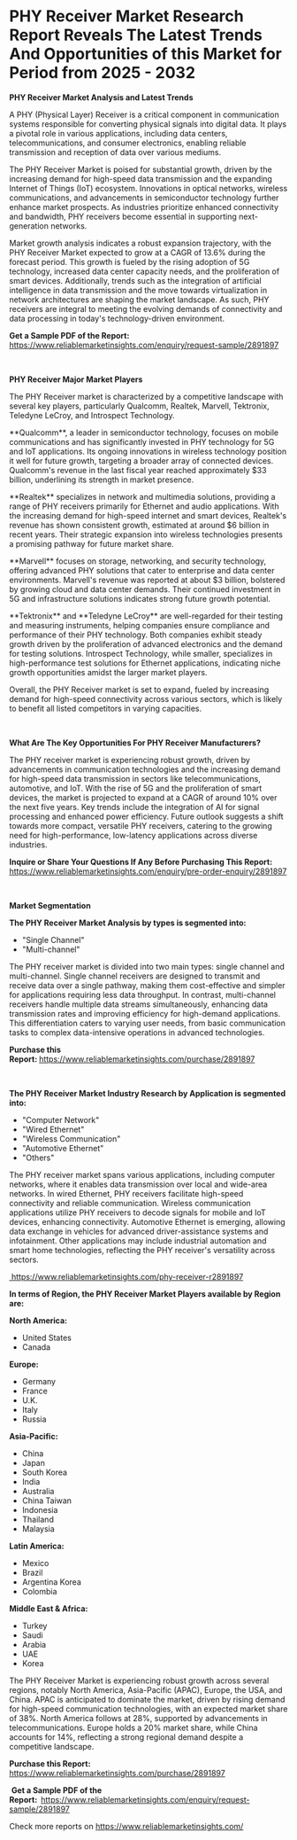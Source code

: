 <p><h1>PHY Receiver Market Research Report Reveals The Latest Trends And Opportunities of this Market for Period from 2025 - 2032</h1></p><p><strong>PHY Receiver Market Analysis and Latest Trends</strong></p>
<p><p>A PHY (Physical Layer) Receiver is a critical component in communication systems responsible for converting physical signals into digital data. It plays a pivotal role in various applications, including data centers, telecommunications, and consumer electronics, enabling reliable transmission and reception of data over various mediums.</p><p>The PHY Receiver Market is poised for substantial growth, driven by the increasing demand for high-speed data transmission and the expanding Internet of Things (IoT) ecosystem. Innovations in optical networks, wireless communications, and advancements in semiconductor technology further enhance market prospects. As industries prioritize enhanced connectivity and bandwidth, PHY receivers become essential in supporting next-generation networks.</p><p>Market growth analysis indicates a robust expansion trajectory, with the PHY Receiver Market expected to grow at a CAGR of 13.6% during the forecast period. This growth is fueled by the rising adoption of 5G technology, increased data center capacity needs, and the proliferation of smart devices. Additionally, trends such as the integration of artificial intelligence in data transmission and the move towards virtualization in network architectures are shaping the market landscape. As such, PHY receivers are integral to meeting the evolving demands of connectivity and data processing in today's technology-driven environment.</p></p>
<p><strong>Get a Sample PDF of the Report:&nbsp;</strong> <a href="https://www.reliablemarketinsights.com/enquiry/request-sample/2891897?utm_campaign=3317&utm_medium=2&utm_source=Github&utm_content=ia&utm_term=14032025&utm_id=phy-receiver">https://www.reliablemarketinsights.com/enquiry/request-sample/2891897</a></p>
<p>&nbsp;</p>
<p><strong>PHY Receiver Major Market Players</strong></p>
<p><p>The PHY Receiver market is characterized by a competitive landscape with several key players, particularly Qualcomm, Realtek, Marvell, Tektronix, Teledyne LeCroy, and Introspect Technology. </p><p>**Qualcomm**, a leader in semiconductor technology, focuses on mobile communications and has significantly invested in PHY technology for 5G and IoT applications. Its ongoing innovations in wireless technology position it well for future growth, targeting a broader array of connected devices. Qualcomm's revenue in the last fiscal year reached approximately $33 billion, underlining its strength in market presence.</p><p>**Realtek** specializes in network and multimedia solutions, providing a range of PHY receivers primarily for Ethernet and audio applications. With the increasing demand for high-speed internet and smart devices, Realtek's revenue has shown consistent growth, estimated at around $6 billion in recent years. Their strategic expansion into wireless technologies presents a promising pathway for future market share.</p><p>**Marvell** focuses on storage, networking, and security technology, offering advanced PHY solutions that cater to enterprise and data center environments. Marvell's revenue was reported at about $3 billion, bolstered by growing cloud and data center demands. Their continued investment in 5G and infrastructure solutions indicates strong future growth potential.</p><p>**Tektronix** and **Teledyne LeCroy** are well-regarded for their testing and measuring instruments, helping companies ensure compliance and performance of their PHY technology. Both companies exhibit steady growth driven by the proliferation of advanced electronics and the demand for testing solutions. Introspect Technology, while smaller, specializes in high-performance test solutions for Ethernet applications, indicating niche growth opportunities amidst the larger market players.</p><p>Overall, the PHY Receiver market is set to expand, fueled by increasing demand for high-speed connectivity across various sectors, which is likely to benefit all listed competitors in varying capacities.</p></p>
<p>&nbsp;</p>
<p><strong>What Are The Key Opportunities For PHY Receiver Manufacturers?</strong></p>
<p><p>The PHY receiver market is experiencing robust growth, driven by advancements in communication technologies and the increasing demand for high-speed data transmission in sectors like telecommunications, automotive, and IoT. With the rise of 5G and the proliferation of smart devices, the market is projected to expand at a CAGR of around 10% over the next five years. Key trends include the integration of AI for signal processing and enhanced power efficiency. Future outlook suggests a shift towards more compact, versatile PHY receivers, catering to the growing need for high-performance, low-latency applications across diverse industries.</p></p>
<p><strong>Inquire or Share Your Questions If Any Before Purchasing This Report:</strong> <a href="https://www.reliablemarketinsights.com/enquiry/pre-order-enquiry/2891897?utm_campaign=3317&utm_medium=2&utm_source=Github&utm_content=ia&utm_term=14032025&utm_id=phy-receiver">https://www.reliablemarketinsights.com/enquiry/pre-order-enquiry/2891897</a></p>
<p>&nbsp;</p>
<p><strong>Market Segmentation</strong></p>
<p><strong>The PHY Receiver Market Analysis by types is segmented into:</strong></p>
<p><ul><li>"Single Channel"</li><li>"Multi-channel"</li></ul></p>
<p><p>The PHY receiver market is divided into two main types: single channel and multi-channel. Single channel receivers are designed to transmit and receive data over a single pathway, making them cost-effective and simpler for applications requiring less data throughput. In contrast, multi-channel receivers handle multiple data streams simultaneously, enhancing data transmission rates and improving efficiency for high-demand applications. This differentiation caters to varying user needs, from basic communication tasks to complex data-intensive operations in advanced technologies.</p></p>
<p><strong>Purchase this Report:&nbsp;</strong><a href="https://www.reliablemarketinsights.com/purchase/2891897?utm_campaign=3317&utm_medium=2&utm_source=Github&utm_content=ia&utm_term=14032025&utm_id=phy-receiver">https://www.reliablemarketinsights.com/purchase/2891897</a></p>
<p>&nbsp;</p>
<p><strong>The PHY Receiver Market Industry Research by Application is segmented into:</strong></p>
<p><ul><li>"Computer Network"</li><li>"Wired Ethernet"</li><li>"Wireless Communication"</li><li>"Automotive Ethernet"</li><li>"Others"</li></ul></p>
<p><p>The PHY receiver market spans various applications, including computer networks, where it enables data transmission over local and wide-area networks. In wired Ethernet, PHY receivers facilitate high-speed connectivity and reliable communication. Wireless communication applications utilize PHY receivers to decode signals for mobile and IoT devices, enhancing connectivity. Automotive Ethernet is emerging, allowing data exchange in vehicles for advanced driver-assistance systems and infotainment. Other applications may include industrial automation and smart home technologies, reflecting the PHY receiver's versatility across sectors.</p></p>
<p><a href="https://www.reliablemarketinsights.com/phy-receiver-r2891897?utm_campaign=3317&utm_medium=2&utm_source=Github&utm_content=ia&utm_term=14032025&utm_id=phy-receiver">&nbsp;https://www.reliablemarketinsights.com/phy-receiver-r2891897</a></p>
<p><strong>In terms of Region, the PHY Receiver Market Players available by Region are:</strong></p>
<p>
    <p> <strong> North America: </strong>
        <ul>
            <li>United States</li>
            <li>Canada</li>
        </ul>
        </p> 
    <p> <strong> Europe: </strong>
        <ul>
            <li>Germany</li>
            <li>France</li>
            <li>U.K.</li>
            <li>Italy</li>
            <li>Russia</li>
        </ul>
        </p> 
    <p> <strong> Asia-Pacific: </strong>
        <ul>
            <li>China</li>
            <li>Japan</li>
            <li>South Korea</li>
            <li>India</li>
            <li>Australia</li>
            <li>China Taiwan</li>
            <li>Indonesia</li>
            <li>Thailand</li>
            <li>Malaysia</li>
        </ul>
        </p> 
    <p> <strong> Latin America: </strong>
        <ul>
            <li>Mexico</li>
            <li>Brazil</li>
            <li>Argentina Korea</li>
            <li>Colombia</li>
        </ul>
        </p> 
    <p> <strong> Middle East & Africa: </strong>
        <ul>
            <li>Turkey</li>
            <li>Saudi</li>
            <li>Arabia</li>
            <li>UAE</li>
            <li>Korea</li>
        </ul>
    </p>
    </p>
<p><p>The PHY Receiver Market is experiencing robust growth across several regions, notably North America, Asia-Pacific (APAC), Europe, the USA, and China. APAC is anticipated to dominate the market, driven by rising demand for high-speed communication technologies, with an expected market share of 38%. North America follows at 28%, supported by advancements in telecommunications. Europe holds a 20% market share, while China accounts for 14%, reflecting a strong regional demand despite a competitive landscape.</p></p>
<p><strong>Purchase this Report: </strong><a href="https://www.reliablemarketinsights.com/purchase/2891897?utm_campaign=3317&utm_medium=2&utm_source=Github&utm_content=ia&utm_term=14032025&utm_id=phy-receiver">https://www.reliablemarketinsights.com/purchase/2891897</a></p>
<p>&nbsp;<strong>Get a Sample PDF of the Report:&nbsp;&nbsp;</strong><a href="https://www.reliablemarketinsights.com/enquiry/request-sample/2891897?utm_campaign=3317&utm_medium=2&utm_source=Github&utm_content=ia&utm_term=14032025&utm_id=phy-receiver">https://www.reliablemarketinsights.com/enquiry/request-sample/2891897</a></p>
<p><strong></strong></p>
<p>Check more reports on <a href="https://www.reliablemarketinsights.com/?utm_campaign=3317&utm_medium=2&utm_source=Github&utm_content=ia&utm_term=14032025&utm_id=phy-receiver">https://www.reliablemarketinsights.com/</a></p>